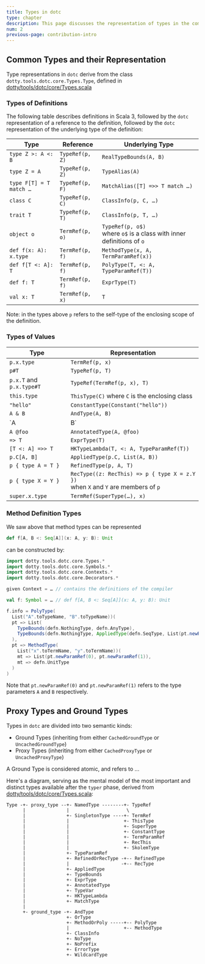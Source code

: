 ```yaml
---
title: Types in dotc
type: chapter
description: This page discusses the representation of types in the compiler
num: 2
previous-page: contribution-intro
---
```


## Common Types and their Representation

Type representations in `dotc` derive from the class `dotty.tools.dotc.core.Types.Type`,
defined in [dotty/tools/dotc/core/Types.scala][1]

### Types of Definitions

The following table describes definitions in Scala 3, followed by the `dotc` representation of a reference
to the definition, followed by the `dotc` representation of the underlying type of the definition:

Type                    | Reference       | Underlying Type
------------------------|-----------------|-------------------------
`type Z >: A <: B`      | `TypeRef(p, Z)` | `RealTypeBounds(A, B)`
`type Z = A`            | `TypeRef(p, Z)` | `TypeAlias(A)`
`type F[T] = T match …` | `TypeRef(p, F)` | `MatchAlias([T] =>> T match …)`
`class C`               | `TypeRef(p, C)` | `ClassInfo(p, C, …)`
`trait T`               | `TypeRef(p, T)` | `ClassInfo(p, T, …)`
`object o`              | `TermRef(p, o)` | `TypeRef(p, o$)`<br/>where `o$` is a class with inner definitions of `o`
`def f(x: A): x.type`   | `TermRef(p, f)` | `MethodType(x, A, TermParamRef(x))`
`def f[T <: A]: T`      | `TermRef(p, f)` | `PolyType(T, <: A, TypeParamRef(T))`
`def f: T`              | `TermRef(p, f)` | `ExprType(T)`
`val x: T`              | `TermRef(p, x)` | `T`

Note: in the types above `p` refers to the self-type of the enclosing scope of the definition.

### Types of Values

Type                      | Representation
--------------------------|------------------------------
`p.x.type`                | `TermRef(p, x)`
`p#T`                     | `TypeRef(p, T)`
`p.x.T` and `p.x.type#T`  | `TypeRef(TermRef(p, x), T)`
`this.type`               | `ThisType(C)` where `C` is the enclosing class
`"hello"`                 | `ConstantType(Constant("hello"))`
`A & B`                   | `AndType(A, B)`
`A | B`                   | `OrType(A, B)`
`A @foo`                  | `AnnotatedType(A, @foo)`
`=> T`                    | `ExprType(T)`
`[T <: A] =>> T`          | `HKTypeLambda(T, <: A, TypeParamRef(T))`
`p.C[A, B]`               | `AppliedType(p.C, List(A, B))`
`p { type A = T }`        | `RefinedType(p, A, T)`
`p { type X = Y }`        | `RecType((z: RecThis) => p { type X = z.Y })`<br/>when `X` and `Y` are members of `p`
`super.x.type`            | `TermRef(SuperType(…), x)`

### Method Definition Types

We saw above that method types can be represented

```scala
def f[A, B <: Seq[A]](x: A, y: B): Unit
```
can be constructed by:

```scala
import dotty.tools.dotc.core.Types.*
import dotty.tools.dotc.core.Symbols.*
import dotty.tools.dotc.core.Contexts.*
import dotty.tools.dotc.core.Decorators.*

given Context = … // contains the definitions of the compiler

val f: Symbol = … // def f[A, B <: Seq[A]](x: A, y: B): Unit

f.info = PolyType(
  List("A".toTypeName, "B".toTypeName))(
  pt => List(
    TypeBounds(defn.NothingType, defn.AnyType),
    TypeBounds(defn.NothingType, AppliedType(defn.SeqType, List(pt.newParamRef(0))))
  ),
  pt => MethodType(
    List("x".toTermName, "y".toTermName))(
    mt => List(pt.newParamRef(0), pt.newParamRef(1)),
    mt => defn.UnitType
  )
)
```

Note that `pt.newParamRef(0)` and `pt.newParamRef(1)` refers to the
type parameters `A` and `B` respectively.

## Proxy Types and Ground Types
Types in `dotc` are divided into two semantic kinds:
- Ground Types (inheriting from either `CachedGroundType` or `UncachedGroundType`)
- Proxy Types (inheriting from either `CachedProxyType` or `UncachedProxyType`)

A Ground Type is considered atomic, and refers to ...

Here's a diagram, serving as the mental model of the most important and distinct types available after the `typer` phase, derived from [dotty/tools/dotc/core/Types.scala][1]:

```
Type -+- proxy_type --+- NamedType --------+- TypeRef
      |               |                     \
      |               +- SingletonType ----+- TermRef
      |               |                    +- ThisType
      |               |                    +- SuperType
      |               |                    +- ConstantType
      |               |                    +- TermParamRef
      |               |                    +- RecThis
      |               |                    +- SkolemType
      |               +- TypeParamRef
      |               +- RefinedOrRecType -+-- RefinedType
      |               |                   -+-- RecType
      |               +- AppliedType
      |               +- TypeBounds
      |               +- ExprType
      |               +- AnnotatedType
      |               +- TypeVar
      |               +- HKTypeLambda
      |               +- MatchType
      |
      +- ground_type -+- AndType
                      +- OrType
                      +- MethodOrPoly -----+-- PolyType
                      |                    +-- MethodType
                      +- ClassInfo
                      +- NoType
                      +- NoPrefix
                      +- ErrorType
                      +- WildcardType

```

[1]: https://github.com/lampepfl/dotty/blob/master/compiler/src/dotty/tools/dotc/core/Types.scala
[4]: https://github.com/lampepfl/dotty/blob/master/compiler/src/dotty/tools/dotc/core/TypeComparer.scala
